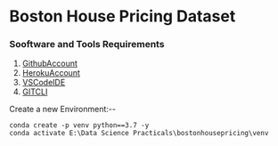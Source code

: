 # Boston House Pricing Dataset
### Sooftware and Tools Requirements
1. [GithubAccount](https://github.com/)
2. [HerokuAccount](https://id.heroku.com/login)
3. [VSCodeIDE](https://code.visualstudio.com/download)
4. [GITCLI](https://git-scm.com/downloads)


Create a new Environment:--
```
conda create -p venv python==3.7 -y
conda activate E:\Data Science Practicals\bostonhousepricing\venv

```